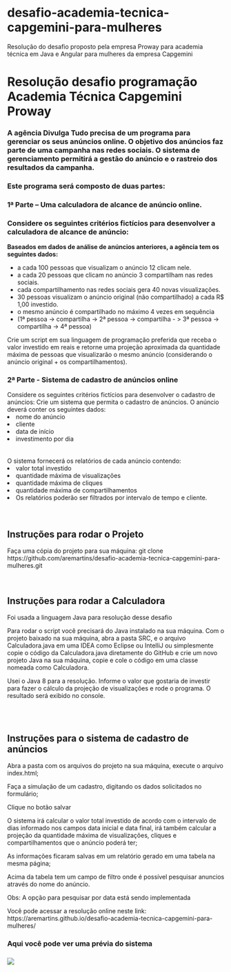 # desafio-academia-tecnica-capgemini-para-mulheres
Resolução do desafio proposto pela empresa Proway para academia técnica em Java e Angular para mulheres da empresa Capgemini
<h1>Resolução desafio programação Academia Técnica Capgemini Proway</h1>

<h3>A agência Divulga Tudo precisa de um programa para gerenciar os seus anúncios online. O objetivo dos anúncios faz parte de uma campanha nas redes sociais. O sistema de gerenciamento permitirá a gestão do anúncio e o rastreio dos resultados da campanha.</h3>
<h3>Este programa será composto de duas partes:</h3>
<h3>1ª Parte – Uma calculadora de alcance de anúncio online.</h3>
<h3>Considere os seguintes critérios fictícios para desenvolver a calculadora de alcance de anúncio:</h3>
<p><strong>Baseados em dados de análise de anúncios anteriores, a agência tem os seguintes dados:</strong></p>  
<ul>
  <li>a cada 100 pessoas que visualizam o anúncio 12 clicam nele.</li>
  <li>a cada 20 pessoas que clicam no anúncio 3 compartilham nas redes sociais.</li>
  <li>cada compartilhamento nas redes sociais gera 40 novas visualizações.</li>
  <li>30 pessoas visualizam o anúncio original (não compartilhado) a cada R$ 1,00 investido.</li>
  <li>o mesmo anúncio é compartilhado no máximo 4 vezes em sequência</li>
  <li>(1ª pessoa -> compartilha -> 2ª pessoa -> compartilha - > 3ª pessoa -> compartilha -> 4ª pessoa)</li> 
</ul>

Crie um script em sua linguagem de programação preferida que receba o valor investido em reais e retorne uma projeção aproximada da quantidade máxima de pessoas que visualizarão o mesmo anúncio (considerando o anúncio original + os compartilhamentos).

<h3> 2ª Parte - Sistema de cadastro de anúncios online </h3>
Considere os seguintes critérios fictícios para desenvolver o cadastro de anúncios:
Crie um sistema que permita o cadastro de anúncios. O anúncio deverá conter os seguintes dados:

<li>nome do anúncio</li>
<li>cliente</li>
<li>data de início</li>
<lidata de término</li>
<li>investimento por dia</li>
</br></br>
O sistema fornecerá os relatórios de cada anúncio contendo:

<li>valor total investido</li>

<li>quantidade máxima de visualizações</li>

<li>quantidade máxima de cliques</li>

<li>quantidade máxima de compartilhamentos</li>

<li>Os relatórios poderão ser filtrados por intervalo de tempo e cliente.</li>
</br></br>

<h2>Instruções para rodar o Projeto</h2>
<p>Faça uma cópia do projeto para sua máquina: git clone https://github.com/aremartins/desafio-academia-tecnica-capgemini-para-mulheres.git</p>
</br>

<h2>Instruções para rodar a Calculadora</h2>
<p> Foi usada a linguagem Java para resolução desse desafio</p>
<p>Para rodar o script você precisará do Java instalado na sua máquina. Com o projeto baixado na sua máquina, abra a pasta SRC, e o arquivo Calculadora.java em uma IDEA como Eclipse ou IntelliJ ou simplesmente copie o código da Calculadora.java diretamente do GitHub e crie um novo projeto Java na sua máquina, copie e cole o código em uma classe nomeada como Calculadora. </p>
<p> Usei o Java 8 para a resolução. Informe o valor que gostaria de investir para fazer o cálculo da projeção de visualizações e rode o programa. O resultado será exibido no console.</p>

</br>
</br>
<h2> Instruções para o sistema de cadastro de anúncios </h2>
<p>Abra a pasta com os arquivos do projeto na sua máquina, execute o arquivo index.html; </p>
<p>Faça a simulação de um cadastro, digitando os dados solicitados no formulário;</p>
<p>Clique no botão salvar</p>
<p>O sistema irá calcular o valor total investido de acordo com o intervalo de dias informado nos campos data inicial e data final, irá também calcular a projeção da quantidade máxima de visualizações, cliques e compartilhamentos que o anúncio poderá ter;</p>
<p>As informações ficaram salvas em um relatório gerado em uma tabela na mesma página;</p>
<p>Acima da tabela tem um campo de filtro onde é possível pesquisar anuncios através do nome do anúncio.</p>
<p>Obs: A opção para pesquisar por data está sendo implementada</p>
<p>Você pode acessar a resolução online neste link: https://aremartins.github.io/desafio-academia-tecnica-capgemini-para-mulheres/</p>
<h3>Aqui você pode ver uma prévia do sistema<h3>
<img src="https://github.com/aremartins/Desafio-T-cnico-Capgemini-Proway/blob/main/Desafio%20Capgemini.gif?raw=true"/>


